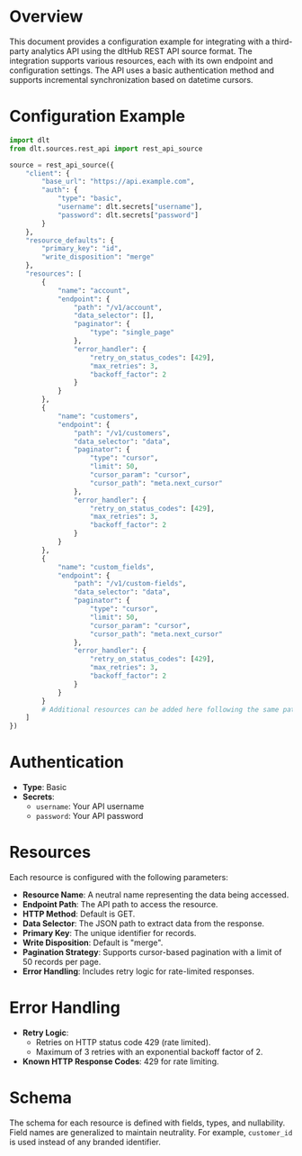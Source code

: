 # Overview

This document provides a configuration example for integrating with a third-party analytics API using the dltHub REST API source format. The integration supports various resources, each with its own endpoint and configuration settings. The API uses a basic authentication method and supports incremental synchronization based on datetime cursors.

# Configuration Example

```python
import dlt
from dlt.sources.rest_api import rest_api_source

source = rest_api_source({
    "client": {
        "base_url": "https://api.example.com",
        "auth": {
            "type": "basic",
            "username": dlt.secrets["username"],
            "password": dlt.secrets["password"]
        }
    },
    "resource_defaults": {
        "primary_key": "id",
        "write_disposition": "merge"
    },
    "resources": [
        {
            "name": "account",
            "endpoint": {
                "path": "/v1/account",
                "data_selector": [],
                "paginator": {
                    "type": "single_page"
                },
                "error_handler": {
                    "retry_on_status_codes": [429],
                    "max_retries": 3,
                    "backoff_factor": 2
                }
            }
        },
        {
            "name": "customers",
            "endpoint": {
                "path": "/v1/customers",
                "data_selector": "data",
                "paginator": {
                    "type": "cursor",
                    "limit": 50,
                    "cursor_param": "cursor",
                    "cursor_path": "meta.next_cursor"
                },
                "error_handler": {
                    "retry_on_status_codes": [429],
                    "max_retries": 3,
                    "backoff_factor": 2
                }
            }
        },
        {
            "name": "custom_fields",
            "endpoint": {
                "path": "/v1/custom-fields",
                "data_selector": "data",
                "paginator": {
                    "type": "cursor",
                    "limit": 50,
                    "cursor_param": "cursor",
                    "cursor_path": "meta.next_cursor"
                },
                "error_handler": {
                    "retry_on_status_codes": [429],
                    "max_retries": 3,
                    "backoff_factor": 2
                }
            }
        }
        # Additional resources can be added here following the same pattern
    ]
})
```

# Authentication

- **Type**: Basic
- **Secrets**: 
  - `username`: Your API username
  - `password`: Your API password

# Resources

Each resource is configured with the following parameters:

- **Resource Name**: A neutral name representing the data being accessed.
- **Endpoint Path**: The API path to access the resource.
- **HTTP Method**: Default is GET.
- **Data Selector**: The JSON path to extract data from the response.
- **Primary Key**: The unique identifier for records.
- **Write Disposition**: Default is "merge".
- **Pagination Strategy**: Supports cursor-based pagination with a limit of 50 records per page.
- **Error Handling**: Includes retry logic for rate-limited responses.

# Error Handling

- **Retry Logic**: 
  - Retries on HTTP status code 429 (rate limited).
  - Maximum of 3 retries with an exponential backoff factor of 2.
- **Known HTTP Response Codes**: 429 for rate limiting.

# Schema

The schema for each resource is defined with fields, types, and nullability. Field names are generalized to maintain neutrality. For example, `customer_id` is used instead of any branded identifier.